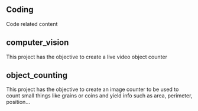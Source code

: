 ## Coding

Code related content



## computer_vision

This project has the objective to create a live video object counter 



## object_counting

This project has the objective to create an image counter to be used to count small things like grains or coins and yield info such as area, perimeter, position...
